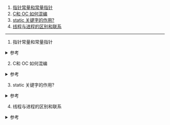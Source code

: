 <!-- <span id=""></span> -->

<!-- <details>
<summary> 参考 </summary>
</details> -->

1. [指针常量和常量指针](#1)
2. [C和 OC 如何混编](#2)
3. [static 关键字的作用?](#3)
4. [线程与进程的区别和联系](#4)

---

1. <span id="1">指针常量和常量指针</span>

<details>
<summary> 参考 </summary>

>char* sp = "We are happy." 无法修改字符串内容，因为这个字符串存放在内存的常量区
>char str[] = "We are happy."可以修改字符串内容，因为这个字符串是存放在栈中的

1. **常量指针**：指向常量的指针，表示指针所指向的地址的内容是不可修改的，但指针自身可变。基本定义形式如下：

```c
const char *test = "hello world"; //const位于*的左边,const 修饰的是*test
```

```c
void test() {
    char *s1 = "hello";
    char *s2 = "world";
    
    const char *s = s1;
    s = s2;
    
    printf("%s \n",s);
}
```

打印

```c
world
Program ended with exit code: 0
```

```c
void test() {
    char *s1 = "hello";
    char *s2 = "world";
    //c语言char *c只能表示字符串，不能表示字符指针。
    const char *s = s1;
    *s = s2;
    
    printf("%c \n",s);
}
```

报错

```c
Read-only variable is not assignable
```

2. 指针常量：指针自身是一个常量，表示指针自身不可变，但其指向的地址的内容是可以被修改的。基本定义形式如下：

```c
char* const test = "hello world"; //const位于*的右边,const 修饰的是test
```

```c
void test() {
    
    char s1[] = "hello";
    char s2[] = "world";

    char * const s = s1;
    s1[0] = 'n';
    
    printf("%c \n",*s);
}
```

打印

```
n 
Program ended with exit code: 0
```

```c
void test() {
    
    char s1 = "hello";
    char s2 = "world";

    char * const s = s1;
    s = s2;
    
    printf("%c \n",*s);
}
```

报错

```
Cannot assign to variable 's' with const-qualified type 'char *const'
```

</details>

2. <span id="2">C和 OC 如何混编</span>

<details>
<summary> 参考 </summary>

xcode可以识别一下几种扩展名文件:

- .m文件,可以编写 OC语言 和 C 语言代码
- .cpp: 只能识别C++ 或者C语言(C++兼容C)
- .mm: 主要用于混编 C++和OC代码,可以同时识别OC,C,C++代码

</details>

3. <span id="3">static 关键字的作用?</span>

<details>
<summary> 参考 </summary>

- 限制作用域
  - 被static修饰的局部变量只有局部可见。
  - 被static修饰的全局变量只有本文件可见。
- 增加生命周期
  - 用static修饰的局部变量存放在静态区，不会被释放。
- 能给变量赋初值
  - 会将地址内的数据重置为0

</details>

4. <span id="4">线程与进程的区别和联系</span>

<details>
<summary> 参考 </summary>

简单理解一个app是一个进程，进程之间相互独立。每个进程可以开辟多个线程，线程之间共享资源

</details>
